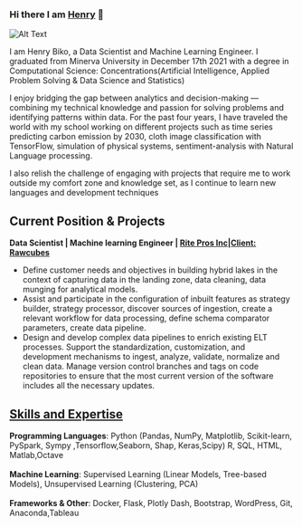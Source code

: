 ### Hi there I am [Henry](https://www.linkedin.com/in/henrybiko/) 👋
![Alt Text](https://media.giphy.com/media/n6mEMqAuYOQ8l8qcEE/giphy.gif)

I am Henry Biko, a Data Scientist and Machine Learning Engineer. I graduated from Minerva University in December  17th 2021 with a degree in Computational Science: Concentrations(Artificial Intelligence, Applied Problem Solving & Data Science and Statistics)

I enjoy bridging the gap between analytics and decision-making — combining my technical knowledge and passion for solving problems and identifying patterns within data. For the past four years, I have traveled the world with my school working on different projects such as time series predicting carbon emission by 2030, cloth image classification with TensorFlow, simulation of physical systems, sentiment-analysis with Natural Language processing. 

I also relish the challenge of engaging with projects that require me to work outside my comfort zone and knowledge set, as I continue to learn new languages and development techniques

## Current Position & Projects
**Data Scientist | Machine learning Engineer | [Rite Pros Inc](http://www.ritepros.com/index.php)|[Client: Rawcubes](https://www.rawcubes.com/)** 
<br>
* Define customer needs and objectives in building hybrid lakes in the context of capturing data in the landing zone, data cleaning, data munging for analytical models.
* Assist and participate in the configuration of inbuilt features as strategy builder, strategy processor, discover sources of ingestion, create a relevant workflow for data processing, define schema comparator parameters, create data pipeline.
* Design and develop complex data pipelines to enrich existing ELT processes.
Support the standardization, customization, and development mechanisms to ingest, analyze, validate, normalize and clean data.
Manage version control branches and tags on code repositories to ensure that the most current version of the software includes all the necessary updates.


## [Skills and Expertise](https://github.com/HenryBiko?tab=repositories)
**Programming Languages**: Python (Pandas, NumPy, Matplotlib, Scikit-learn, PySpark, Sympy ,Tensorflow,Seaborn, Shap, Keras,Scipy) R, SQL, HTML, Matlab,Octave
<br><br>
**Machine Learning**: Supervised Learning (Linear Models, Tree-based Models), Unsupervised Learning (Clustering, PCA)
<br><br>
**Frameworks & Other**: Docker, Flask, Plotly Dash, Bootstrap, WordPress, Git, Anaconda,Tableau


